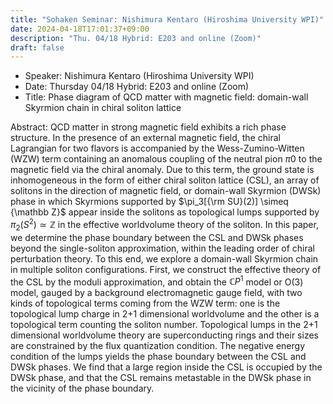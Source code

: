 ```yaml
---
title: "Sohaken Seminar: Nishimura Kentaro (Hiroshima University WPI)"
date: 2024-04-18T17:01:37+09:00
description: "Thu. 04/18 Hybrid: E203 and online (Zoom)"
draft: false
---
```


- Speaker:
Nishimura Kentaro (Hiroshima University WPI)
- Date:
Thursday 04/18 Hybrid: E203 and online (Zoom)
- Title:
Phase diagram of QCD matter with magnetic field: domain-wall Skyrmion chain in chiral soliton lattice

<!--more-->
Abstract:
QCD matter in strong magnetic field exhibits a rich phase structure. In the presence of an external magnetic field, the chiral Lagrangian for two flavors is accompanied by the Wess-Zumino-Witten (WZW) term containing an anomalous coupling of the neutral pion $\pi0$ to the magnetic field via the chiral anomaly. Due to this term, the ground state is inhomogeneous in the form of either chiral soliton lattice (CSL), an array of solitons in the direction of magnetic field, or domain-wall Skyrmion (DWSk) phase in which Skyrmions supported by $\pi_3[{\rm SU}(2)] \simeq {\mathbb Z}$ appear inside the solitons as topological lumps supported by $\pi_2(S^2) \simeq {\mathbb Z}$ in the effective worldvolume theory of the soliton. In this paper, we determine the phase boundary between the CSL and DWSk phases beyond the single-soliton approximation, within the leading order of chiral perturbation theory. To this end, we explore a domain-wall Skyrmion chain in multiple soliton configurations. First, we construct the effective theory of the CSL by the moduli approximation, and obtain the ${\mathbb C}P^1$ model or O(3) model, gauged by a background electromagnetic gauge field, with two kinds of topological terms coming from the WZW term: one is the topological lump charge in 2+1 dimensional worldvolume and the other is a topological term counting the soliton number. Topological lumps in the 2+1 dimensional worldvolume theory are superconducting rings and their sizes are constrained by the flux quantization condition. The negative energy condition of the lumps yields the phase boundary between the CSL and DWSk phases. We find that a large region inside the CSL is occupied by the DWSk phase, and that the CSL remains metastable in the DWSk phase in the vicinity of the phase boundary.